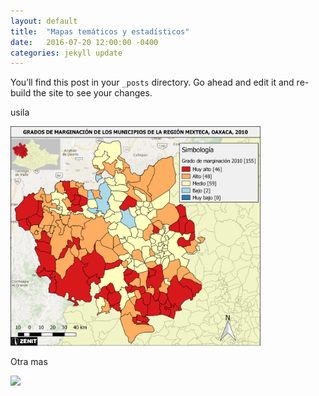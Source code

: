 ```yaml
---
layout: default
title:  "Mapas temáticos y estadísticos"
date:   2016-07-20 12:00:00 -0400
categories: jekyll update
---
```

You’ll find this post in your `_posts` directory. Go ahead and edit it and re-build the site to see your changes.

usila


<img src="/images/post/oaxaca/estadistico.png" width="400">

Otra mas

<img src="/images/post/oaxaca/Mapa 6. Ingreso per cápita.png" width="400">
